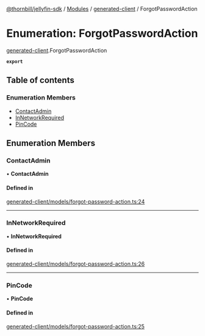 [@thornbill/jellyfin-sdk](../README.md) / [Modules](../modules.md) / [generated-client](../modules/generated_client.md) / ForgotPasswordAction

# Enumeration: ForgotPasswordAction

[generated-client](../modules/generated_client.md).ForgotPasswordAction

**`export`**

## Table of contents

### Enumeration Members

- [ContactAdmin](generated_client.ForgotPasswordAction.md#contactadmin)
- [InNetworkRequired](generated_client.ForgotPasswordAction.md#innetworkrequired)
- [PinCode](generated_client.ForgotPasswordAction.md#pincode)

## Enumeration Members

### ContactAdmin

• **ContactAdmin**

#### Defined in

[generated-client/models/forgot-password-action.ts:24](https://github.com/thornbill/jellyfin-sdk-typescript/blob/03092f3/src/generated-client/models/forgot-password-action.ts#L24)

___

### InNetworkRequired

• **InNetworkRequired**

#### Defined in

[generated-client/models/forgot-password-action.ts:26](https://github.com/thornbill/jellyfin-sdk-typescript/blob/03092f3/src/generated-client/models/forgot-password-action.ts#L26)

___

### PinCode

• **PinCode**

#### Defined in

[generated-client/models/forgot-password-action.ts:25](https://github.com/thornbill/jellyfin-sdk-typescript/blob/03092f3/src/generated-client/models/forgot-password-action.ts#L25)
